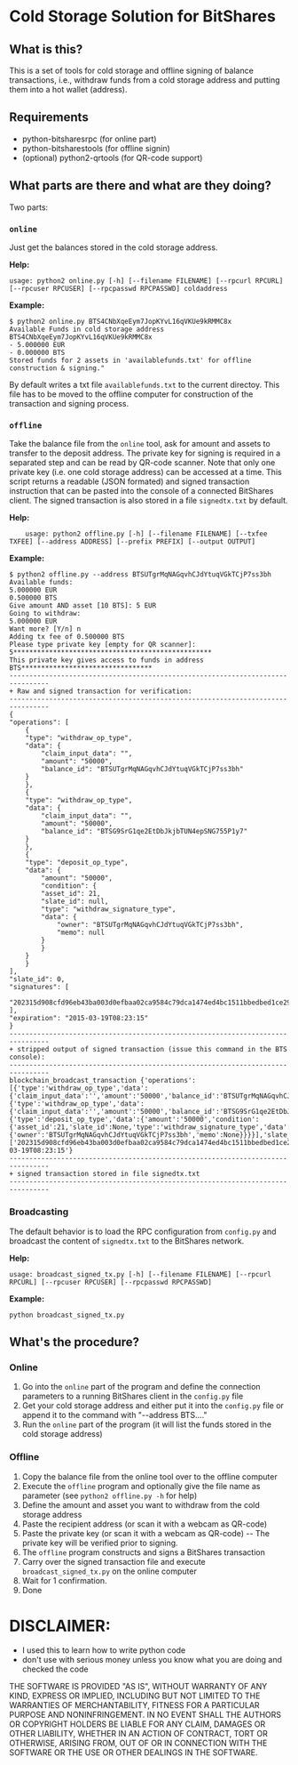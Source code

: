 # Cold Storage Solution for BitShares #

## What is this? ##
This is a set of tools for cold storage and offline signing of balance
transactions, i.e., withdraw funds from a cold storage address and putting them
into a hot wallet (address).

## Requirements ##
 * python-bitsharesrpc (for online part)
 * python-bitsharestools (for offline signin)
 * (optional) python2-qrtools (for QR-code support)

## What parts are there and what are they doing? ##
Two parts:

### `online` ###
Just get the balances stored in the cold storage address.

**Help:**

    usage: python2 online.py [-h] [--filename FILENAME] [--rpcurl RPCURL] [--rpcuser RPCUSER] [--rpcpasswd RPCPASSWD] coldaddress

**Example:**

    $ python2 online.py BTS4CNbXqeEym7JopKYvL16qVKUe9kRMMC8x
    Available Funds in cold storage address BTS4CNbXqeEym7JopKYvL16qVKUe9kRMMC8x
    - 5.000000 EUR
    - 0.000000 BTS
    Stored funds for 2 assets in 'availablefunds.txt' for offline construction & signing."

By default writes a txt file `availablefunds.txt` to the current directoy. This
file has to be moved to the offline computer for construction of the
transaction and signing process.

### `offline` ###
Take the balance file from the `online` tool, ask for amount and assets to
transfer to the deposit address. The private key for signing is required in a
separated step and can be read by QR-code scanner. Note that only
one private key (i.e. one cold storage address) can be accessed at a time.
This script returns a readable (JSON formated) and signed transaction
instruction that can be pasted into the console of a connected BitShares
client. The signed transaction is also stored in a file `signedtx.txt` by
default.

**Help:**

        usage: python2 offline.py [-h] [--filename FILENAME] [--txfee TXFEE] [--address ADDRESS] [--prefix PREFIX] [--output OUTPUT]

**Example:**

    $ python2 offline.py --address BTSUTgrMqNAGqvhCJdYtuqVGkTCjP7ss3bh
    Available funds:
    5.000000 EUR
    0.500000 BTS
    Give amount AND asset [10 BTS]: 5 EUR
    Going to withdraw:
    5.000000 EUR
    Want more? [Y/n] n
    Adding tx fee of 0.500000 BTS
    Please type private key [empty for QR scanner]: 5**************************************************
    This private key gives access to funds in address BTS*********************************
    --------------------------------------------------------------------------------
    + Raw and signed transaction for verification:
    --------------------------------------------------------------------------------
    {
    "operations": [
        {
        "type": "withdraw_op_type", 
        "data": {
            "claim_input_data": "", 
            "amount": "50000", 
            "balance_id": "BTSUTgrMqNAGqvhCJdYtuqVGkTCjP7ss3bh"
        }
        }, 
        {
        "type": "withdraw_op_type", 
        "data": {
            "claim_input_data": "", 
            "amount": "50000", 
            "balance_id": "BTSG9SrG1qe2EtDbJkjbTUN4epSNG755P1y7"
        }
        }, 
        {
        "type": "deposit_op_type", 
        "data": {
            "amount": "50000", 
            "condition": {
            "asset_id": 21, 
            "slate_id": null, 
            "type": "withdraw_signature_type", 
            "data": {
                "owner": "BTSUTgrMqNAGqvhCJdYtuqVGkTCjP7ss3bh", 
                "memo": null
            }
            }
        }
        }
    ], 
    "slate_id": 0, 
    "signatures": [
        "202315d908cfd96eb43ba003d0efbaa02ca9584c79dca1474ed4bc1511bbedbed1ce29bfa0e98f8b78dcabd9c127c50bda18f7d26d5b9f70f0a03bc3f9096f122f"
    ], 
    "expiration": "2015-03-19T08:23:15"
    }
    --------------------------------------------------------------------------------
    + stripped output of signed transaction (issue this command in the BTS console):
    --------------------------------------------------------------------------------
    blockchain_broadcast_transaction {'operations':[{'type':'withdraw_op_type','data':{'claim_input_data':'','amount':'50000','balance_id':'BTSUTgrMqNAGqvhCJdYtuqVGkTCjP7ss3bh'}},{'type':'withdraw_op_type','data':{'claim_input_data':'','amount':'50000','balance_id':'BTSG9SrG1qe2EtDbJkjbTUN4epSNG755P1y7'}},{'type':'deposit_op_type','data':{'amount':'50000','condition':{'asset_id':21,'slate_id':None,'type':'withdraw_signature_type','data':{'owner':'BTSUTgrMqNAGqvhCJdYtuqVGkTCjP7ss3bh','memo':None}}}}],'slate_id':0,'signatures':['202315d908cfd96eb43ba003d0efbaa02ca9584c79dca1474ed4bc1511bbedbed1ce29bfa0e98f8b78dcabd9c127c50bda18f7d26d5b9f70f0a03bc3f9096f122f'],'expiration':'2015-03-19T08:23:15'}
    --------------------------------------------------------------------------------
    + signed transaction stored in file signedtx.txt
    --------------------------------------------------------------------------------

### Broadcasting ###

The default behavior is to load the RPC configuration from `config.py` and
broadcast the content of `signedtx.txt` to the BitShares network.

**Help:**

    usage: broadcast_signed_tx.py [-h] [--filename FILENAME] [--rpcurl RPCURL] [--rpcuser RPCUSER] [--rpcpasswd RPCPASSWD]

**Example:**

    python broadcast_signed_tx.py

## What's the procedure? ##
### Online ###
1. Go into the `online` part of the program and define the connection parameters to a running BitShares client in the `config.py` file
2. Get your cold storage address and either put it into the `config.py` file or append it to the command with "--address BTS...."
3. Run the `online` part of the program (it will list the funds stored in the cold storage address)

### Offline ###
1. Copy the balance file from the online tool over to the offline computer
2. Execute the `offline` program and optionally give the file name as parameter (see `python2 offline.py -h` for help)
3. Define the amount and asset you want to withdraw from the cold storage address
4. Paste the recipient address (or scan it with a webcam as QR-code)
5. Paste the private key (or scan it with a webcam as QR-code) -- The private key will be verified prior to signing.
6. The `offline` program constructs and signs a BitShares transaction 
7. Carry over the signed transaction file and execute `broadcast_signed_tx.py` on the online computer
8. Wait for 1 confirmation.
9. Done

# DISCLAIMER: #
- I used this to learn how to write python code
- don't use with serious money unless you know what you are doing and checked the code

THE SOFTWARE IS PROVIDED "AS IS", WITHOUT WARRANTY OF ANY KIND, EXPRESS OR
IMPLIED, INCLUDING BUT NOT LIMITED TO THE WARRANTIES OF MERCHANTABILITY,
FITNESS FOR A PARTICULAR PURPOSE AND NONINFRINGEMENT. IN NO EVENT SHALL THE
AUTHORS OR COPYRIGHT HOLDERS BE LIABLE FOR ANY CLAIM, DAMAGES OR OTHER
LIABILITY, WHETHER IN AN ACTION OF CONTRACT, TORT OR OTHERWISE, ARISING FROM,
OUT OF OR IN CONNECTION WITH THE SOFTWARE OR THE USE OR OTHER DEALINGS IN THE
SOFTWARE.
